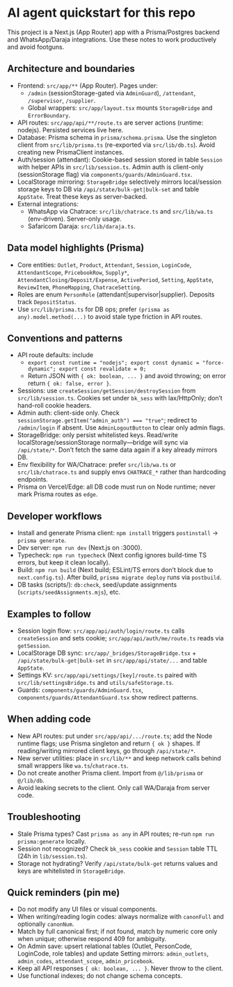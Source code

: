 # AI agent quickstart for this repo

This project is a Next.js (App Router) app with a Prisma/Postgres backend and WhatsApp/Daraja integrations. Use these notes to work productively and avoid footguns.

## Architecture and boundaries
- Frontend: `src/app/**` (App Router). Pages under:
  - `/admin` (sessionStorage-gated via `AdminGuard`), `/attendant`, `/supervisor`, `/supplier`.
  - Global wrappers: `src/app/layout.tsx` mounts `StorageBridge` and `ErrorBoundary`.
- API routes: `src/app/api/**/route.ts` are server actions (runtime: nodejs). Persisted services live here.
- Database: Prisma schema in `prisma/schema.prisma`. Use the singleton client from `src/lib/prisma.ts` (re-exported via `src/lib/db.ts`). Avoid creating new PrismaClient instances.
- Auth/session (attendant): Cookie-based session stored in table `Session` with helper APIs in `src/lib/session.ts`. Admin auth is client-only (sessionStorage flag) via `components/guards/AdminGuard.tsx`.
- LocalStorage mirroring: `StorageBridge` selectively mirrors local/session storage keys to DB via `/api/state/bulk-get|bulk-set` and table `AppState`. Treat these keys as server-backed.
- External integrations:
  - WhatsApp via Chatrace: `src/lib/chatrace.ts` and `src/lib/wa.ts` (env-driven). Server-only usage.
  - Safaricom Daraja: `src/lib/daraja.ts`.

## Data model highlights (Prisma)
- Core entities: `Outlet`, `Product`, `Attendant`, `Session`, `LoginCode`, `AttendantScope`, `PricebookRow`, `Supply*`, `AttendantClosing/Deposit/Expense`, `ActivePeriod`, `Setting`, `AppState`, `ReviewItem`, `PhoneMapping`, `ChatraceSetting`.
- Roles are enum `PersonRole` (attendant|supervisor|supplier). Deposits track `DepositStatus`.
- Use `src/lib/prisma.ts` for DB ops; prefer `(prisma as any).model.method(...)` to avoid stale type friction in API routes.

## Conventions and patterns
- API route defaults: include
  - `export const runtime = "nodejs"; export const dynamic = "force-dynamic"; export const revalidate = 0;`
  - Return JSON with `{ ok: boolean, ... }` and avoid throwing; on error return `{ ok: false, error }`.
- Sessions: use `createSession/getSession/destroySession` from `src/lib/session.ts`. Cookies set under `bk_sess` with lax/HttpOnly; don’t hand-roll cookie headers.
- Admin auth: client-side only. Check `sessionStorage.getItem("admin_auth") === "true"`; redirect to `/admin/login` if absent. Use `AdminLogoutButton` to clear only admin flags.
- StorageBridge: only persist whitelisted keys. Read/write localStorage/sessionStorage normally—bridge will sync via `/api/state/*`. Don’t fetch the same data again if a key already mirrors DB.
- Env flexibility for WA/Chatrace: prefer `src/lib/wa.ts` or `src/lib/chatrace.ts` and supply envs `CHATRACE_*` rather than hardcoding endpoints.
- Prisma on Vercel/Edge: all DB code must run on Node runtime; never mark Prisma routes as `edge`.

## Developer workflows
- Install and generate Prisma client: `npm install` triggers `postinstall` → `prisma generate`.
- Dev server: `npm run dev` (Next.js on :3000).
- Typecheck: `npm run typecheck` (Next config ignores build-time TS errors, but keep it clean locally).
- Build: `npm run build` (Next build; ESLint/TS errors don’t block due to `next.config.ts`). After build, `prisma migrate deploy` runs via `postbuild`.
- DB tasks (scripts/): `db:check`, seed/update assignments (`scripts/seedAssignments.mjs`), etc.

## Examples to follow
- Session login flow: `src/app/api/auth/login/route.ts` calls `createSession` and sets cookie; `src/app/api/auth/me/route.ts` reads via `getSession`.
- LocalStorage DB sync: `src/app/_bridges/StorageBridge.tsx` + `/api/state/bulk-get|bulk-set` in `src/app/api/state/...` and table `AppState`.
- Settings KV: `src/app/api/settings/[key]/route.ts` paired with `src/lib/settingsBridge.ts` and `utils/safeStorage.ts`.
- Guards: `components/guards/AdminGuard.tsx`, `components/guards/AttendantGuard.tsx` show redirect patterns.

## When adding code
- New API routes: put under `src/app/api/.../route.ts`; add the Node runtime flags; use Prisma singleton and return `{ ok }` shapes. If reading/writing mirrored client keys, go through `/api/state/*`.
- New server utilities: place in `src/lib/**` and keep network calls behind small wrappers like `wa.ts`/`chatrace.ts`.
- Do not create another Prisma client. Import from `@/lib/prisma` or `@/lib/db`.
- Avoid leaking secrets to the client. Only call WA/Daraja from server code.

## Troubleshooting
- Stale Prisma types? Cast `prisma as any` in API routes; re-run `npm run prisma:generate` locally.
- Session not recognized? Check `bk_sess` cookie and `Session` table TTL (24h in `lib/session.ts`).
- Storage not hydrating? Verify `/api/state/bulk-get` returns values and keys are whitelisted in `StorageBridge`.

## Quick reminders (pin me)
- Do not modify any UI files or visual components.
- When writing/reading login codes: always normalize with `canonFull` and optionally `canonNum`.
- Match by full canonical first; if not found, match by numeric core only when unique; otherwise respond 409 for ambiguity.
- On Admin save: upsert relational tables (Outlet, PersonCode, LoginCode, role tables) and update Setting mirrors: `admin_outlets`, `admin_codes`, `attendant_scope`, `admin_pricebook`.
- Keep all API responses `{ ok: boolean, ... }`. Never throw to the client.
- Use functional indexes; do not change schema concepts.

